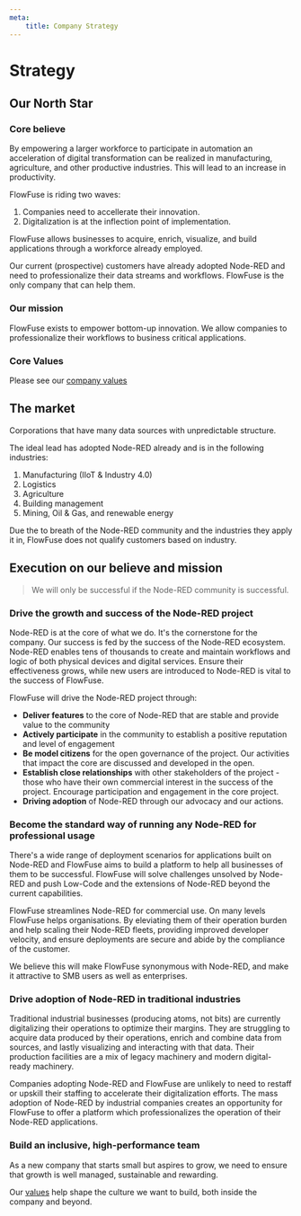 ```yaml
---
meta:
    title: Company Strategy
---
```


# Strategy

## Our North Star

### Core believe

By empowering a larger workforce to participate in automation an acceleration of digital transformation can be realized in manufacturing, agriculture, and other productive industries. This will lead to an increase in productivity.

FlowFuse is riding two waves:
1. Companies need to accellerate their innovation. 
2. Digitalization is at the inflection point of implementation.

FlowFuse allows businesses to acquire, enrich, visualize, and build applications
through a workforce already employed.

Our current (prospective) customers have already adopted Node-RED and need to
professionalize their data streams and workflows. FlowFuse is the only company
that can help them.

### Our mission

FlowFuse exists to empower bottom-up innovation. We allow companies to professionalize their workflows to business critical applications.

### Core Values

Please see our [company values](/handbook/company/values/)

## The market

Corporations that have many data sources with unpredictable structure.

The ideal lead has adopted Node-RED already and is in the following industries:
1. Manufacturing (IIoT & Industry 4.0)
1. Logistics
1. Agriculture
1. Building management
1. Mining, Oil & Gas, and renewable energy

Due the to breath of the Node-RED community and the industries they apply it in,
FlowFuse does not qualify customers based on industry.

## Execution on our believe and mission

> We will only be successful if the Node-RED community is successful.

### Drive the growth and success of the Node-RED project

Node-RED is at the core of what we do. It's the cornerstone for the company. Our
success is fed by the success of the Node-RED ecosystem. Node-RED enables tens of
thousands to create and maintain workflows and logic of both physical devices
and digital services. Ensure their effectiveness grows, while new users are
introduced to Node-RED is vital to the success of FlowFuse.

FlowFuse will drive the Node-RED project through:

 - **Deliver features** to the core of Node-RED that are stable and provide value to the community
 - **Actively participate** in the community to establish a positive reputation and level of engagement
 - **Be model citizens** for the open governance of the project. Our activities that impact the core are discussed and developed in the open.
 - **Establish close relationships** with other stakeholders of the project - those who have their own commercial interest in the success of the project. Encourage participation and engagement in the core project.
 - **Driving adoption** of Node-RED through our advocacy and our actions.

### Become the standard way of running any Node-RED for professional usage

There's a wide range of deployment scenarios for applications built on Node-RED
and FlowFuse aims to build a platform to help all businesses  of them to be successful.
FlowFuse will solve challenges unsolved by Node-RED and push Low-Code and the
extensions of Node-RED beyond the current capabilities.

FlowFuse streamlines Node-RED for commercial use. On many levels FlowFuse helps
organisations. By eleviating them of their operation burden and help scaling their 
Node-RED fleets, providing improved developer velocity, and ensure deployments
are secure and abide by the compliance of the customer.

We believe this will make FlowFuse synonymous with Node-RED, and make it attractive to
SMB users as well as enterprises.

### Drive adoption of Node-RED in traditional industries

Traditional industrial businesses (producing atoms, not bits) are currently digitalizing
their operations to optimize their margins. They are struggling to acquire data produced by
their operations, enrich and combine data from sources, and lastly visualizing and interacting
with that data. Their production facilities are a mix of legacy machinery and modern digital-ready machinery.

Companies adopting Node-RED and FlowFuse are unlikely to need to restaff or upskill their staffing
to accelerate their digitalization efforts. The mass adoption of Node-RED by industrial companies
creates an opportunity for FlowFuse to offer a platform which professionalizes the operation of their Node-RED applications.

### Build an inclusive, high-performance team

As a new company that starts small but aspires to grow, we need to ensure that growth is well managed, sustainable and rewarding.

Our [values](./values) help shape the culture we want to build, both inside the company and beyond.
